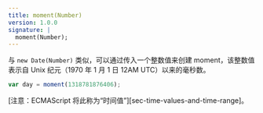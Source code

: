 ```yaml
---
title: moment(Number)
version: 1.0.0
signature: |
  moment(Number);
---
```



与 `new Date(Number)` 类似，可以通过传入一个整数值来创建 moment，该整数值表示自 Unix 纪元（1970 年 1 月 1 日 12AM UTC）以来的毫秒数。

```javascript
var day = moment(1318781876406);
```

[注意：ECMAScript 将此称为“时间值”][sec-time-values-and-time-range]。


